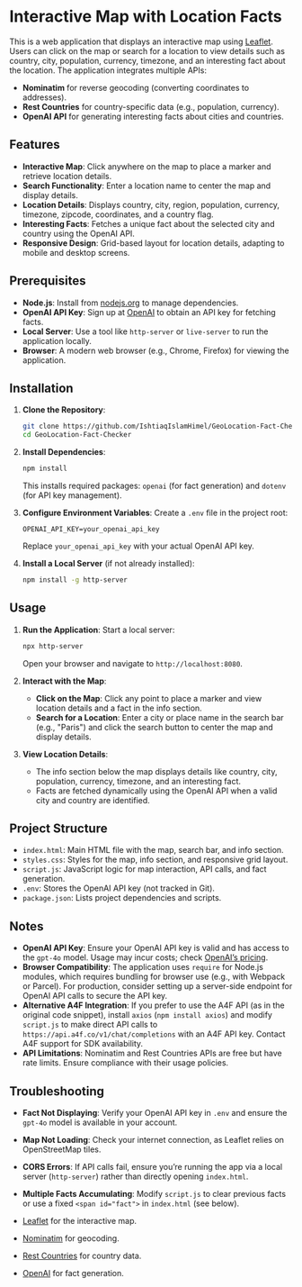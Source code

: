 # Interactive Map with Location Facts

This is a web application that displays an interactive map using [Leaflet](https://leafletjs.com/). Users can click on the map or search for a location to view details such as country, city, population, currency, timezone, and an interesting fact about the location. The application integrates multiple APIs:

- **Nominatim** for reverse geocoding (converting coordinates to addresses).
- **Rest Countries** for country-specific data (e.g., population, currency).
- **OpenAI API** for generating interesting facts about cities and countries.

## Features

- **Interactive Map**: Click anywhere on the map to place a marker and retrieve location details.
- **Search Functionality**: Enter a location name to center the map and display details.
- **Location Details**: Displays country, city, region, population, currency, timezone, zipcode, coordinates, and a country flag.
- **Interesting Facts**: Fetches a unique fact about the selected city and country using the OpenAI API.
- **Responsive Design**: Grid-based layout for location details, adapting to mobile and desktop screens.

## Prerequisites

- **Node.js**: Install from [nodejs.org](https://nodejs.org/) to manage dependencies.
- **OpenAI API Key**: Sign up at [OpenAI](https://platform.openai.com/) to obtain an API key for fetching facts.
- **Local Server**: Use a tool like `http-server` or `live-server` to run the application locally.
- **Browser**: A modern web browser (e.g., Chrome, Firefox) for viewing the application.

## Installation

1. **Clone the Repository**:
   ```bash
   git clone https://github.com/IshtiaqIslamHimel/GeoLocation-Fact-Checker.git
   cd GeoLocation-Fact-Checker
   ```

2. **Install Dependencies**:
   ```bash
   npm install
   ```
   This installs required packages: `openai` (for fact generation) and `dotenv` (for API key management).

3. **Configure Environment Variables**:
   Create a `.env` file in the project root:
   ```
   OPENAI_API_KEY=your_openai_api_key
   ```
   Replace `your_openai_api_key` with your actual OpenAI API key.

4. **Install a Local Server** (if not already installed):
   ```bash
   npm install -g http-server
   ```

## Usage

1. **Run the Application**:
   Start a local server:
   ```bash
   npx http-server
   ```
   Open your browser and navigate to `http://localhost:8080`.

2. **Interact with the Map**:
   - **Click on the Map**: Click any point to place a marker and view location details and a fact in the info section.
   - **Search for a Location**: Enter a city or place name in the search bar (e.g., "Paris") and click the search button to center the map and display details.

3. **View Location Details**:
   - The info section below the map displays details like country, city, population, currency, timezone, and an interesting fact.
   - Facts are fetched dynamically using the OpenAI API when a valid city and country are identified.

## Project Structure

- `index.html`: Main HTML file with the map, search bar, and info section.
- `styles.css`: Styles for the map, info section, and responsive grid layout.
- `script.js`: JavaScript logic for map interaction, API calls, and fact generation.
- `.env`: Stores the OpenAI API key (not tracked in Git).
- `package.json`: Lists project dependencies and scripts.

## Notes

- **OpenAI API Key**: Ensure your OpenAI API key is valid and has access to the `gpt-4o` model. Usage may incur costs; check [OpenAI’s pricing](https://openai.com/pricing).
- **Browser Compatibility**: The application uses `require` for Node.js modules, which requires bundling for browser use (e.g., with Webpack or Parcel). For production, consider setting up a server-side endpoint for OpenAI API calls to secure the API key.
- **Alternative A4F Integration**: If you prefer to use the A4F API (as in the original code snippet), install `axios` (`npm install axios`) and modify `script.js` to make direct API calls to `https://api.a4f.co/v1/chat/completions` with an A4F API key. Contact A4F support for SDK availability.
- **API Limitations**: Nominatim and Rest Countries APIs are free but have rate limits. Ensure compliance with their usage policies.

## Troubleshooting

- **Fact Not Displaying**: Verify your OpenAI API key in `.env` and ensure the `gpt-4o` model is available in your account.
- **Map Not Loading**: Check your internet connection, as Leaflet relies on OpenStreetMap tiles.
- **CORS Errors**: If API calls fail, ensure you’re running the app via a local server (`http-server`) rather than directly opening `index.html`.
- **Multiple Facts Accumulating**: Modify `script.js` to clear previous facts or use a fixed `<span id="fact">` in `index.html` (see below).



- [Leaflet](https://leafletjs.com/) for the interactive map.
- [Nominatim](https://nominatim.openstreetmap.org/) for geocoding.
- [Rest Countries](https://restcountries.com/) for country data.
- [OpenAI](https://openai.com/) for fact generation.
